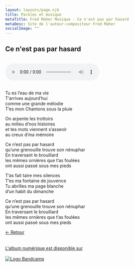 ```yaml
---
layout: layouts/page.njk
title: Paroles et musique
metaTitle: Fred Maher Musique - Ce n'est pas par hasard
metaDesc: Site de l'auteur-compositeur Fred Maher
socialImage: ""
---
```

<style>
*:focus {
    outline: none;
}
</style>

  ## Ce n'est pas par hasard
 <br> 
<audio controls>
  <source src="https://fredmahermusique.com/mp3/ce-n-est-pas-par-hasard.ogg" type="audio/ogg">
  <source src="https://fredmahermusique.com/mp3/ce-n-est-pas-par-hasard.mp3" type="audio/mpeg">
Your browser does not support the audio element.
</audio>
<br>
<br> 

Tu es l’eau de ma vie<br>
T’arrives aujourd’hui<br>
comme une grande mélodie<br>
T’es mon Chantons sous la pluie

On arpente les trottoirs<br>
au milieu d’nos histoires<br>
et tes mots viennent s’asseoir<br>
au creux d’ma mémoire

Ce n’est pas par hasard<br>
qu’une grenouille trouve son nénuphar<br>
En traversant le brouillard<br>
les mêmes ornières que t’as foulées<br>
ont aussi passé sous mes pieds

T’as fait taire mes silences<br>
T’es ma fontaine de jouvence<br>
Tu abrilles ma page blanche<br>
d’un habit du dimanche

Ce n’est pas par hasard<br>
qu’une grenouille trouve son nénuphar<br>
En traversant le brouillard<br>
les mêmes ornières que t’as foulées<br>
ont aussi passé sous mes pieds

[&larr; Retour](/j-attends-l-printemps/index.html#heading-paroles-et-musique)
<br>
<br> 
<a class="bandcamp" href="https://fredmahermusique.bandcamp.com">
          <br>L'album numérique est disponible sur<br><br><img src="/images/bandcamp.svg" alt="Logo Bandcamp"></a>